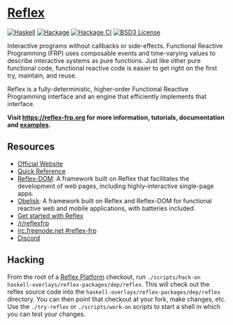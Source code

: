 # [Reflex](https://reflex-frp.org/)

[![Haskell](https://img.shields.io/badge/language-Haskell-orange.svg)](https://haskell.org) [![Hackage](https://img.shields.io/hackage/v/reflex.svg)](https://hackage.haskell.org/package/reflex) [![Hackage CI](https://matrix.hackage.haskell.org/api/v2/packages/reflex/badge)](https://matrix.hackage.haskell.org/#/package/reflex) [![BSD3 License](https://img.shields.io/badge/license-BSD3-blue.svg)](https://github.com/reflex-frp/reflex/blob/master/LICENSE)

Interactive programs without callbacks or side-effects. Functional Reactive Programming (FRP) uses composable events and time-varying values to describe interactive systems as pure functions. Just like other pure functional code, functional reactive code is easier to get right on the first try, maintain, and reuse.

Reflex is a fully-deterministic, higher-order Functional Reactive Programming interface and an engine that efficiently implements that interface.

**Visit https://reflex-frp.org for more information, tutorials, documentation and [examples](https://examples.reflex-frp.org/).**

## Resources

* [Official Website](https://reflex-frp.org)
* [Quick Reference](Quickref.md)
* [Reflex-DOM](https://github.com/reflex-frp/reflex-dom): A framework built on Reflex that facilitates the development of web pages, including highly-interactive single-page apps.
* [Obelisk](https://github.com/obsidiansystems/obelisk#obelisk): A framework built on Reflex and Reflex-DOM for functional reactive web and mobile applications, with batteries included.
* [Get started with Reflex](https://github.com/reflex-frp/reflex-platform)
* [/r/reflexfrp](https://www.reddit.com/r/reflexfrp)
* [irc.freenode.net #reflex-frp](http://webchat.freenode.net?channels=%23reflex-frp&uio=d4)
* [Discord](https://discord.gg/6Fxn4GQjSv)

## Hacking

From the root of a [Reflex Platform](https://github.com/reflex-frp/reflex-platform) checkout, run `./scripts/hack-on haskell-overlays/reflex-packages/dep/reflex`. This will check out the reflex source code into the `haskell-overlays/reflex-packages/dep/reflex` directory. You can then point that checkout at your fork, make changes, etc. Use the `./try-reflex` or `./scripts/work-on` scripts to start a shell in which you can test your changes.
